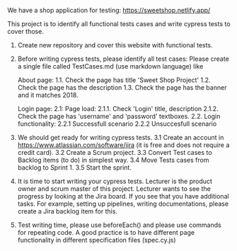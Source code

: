  
We have a shop application for testing:
https://sweetshop.netlify.app/

This project is to identify all functional tests cases and write cypress tests to cover those.

1. Create new repository and cover this website with functional tests.
2. Before writing cypress tests, please identify all test cases:
    Please create a single file called TestCases.md (use markdown language) like

    About page:
    1.1. Check the page has title 'Sweet Shop Project'
    1.2. Check the page has the description
    1.3. Check the page has the banner and it matches 2018.

    Login page:
    2.1: Page load:
        2.1.1. Check 'Login' title, description
        2.1.2. Check the page has 'username' and 'password' textboxes.
    2.2. Login functionality:
        2.2.1 Successfull scenario
        2.2.2 Unsuccesfull scenario


3. We should get ready for writing cypress tests.
3.1 Create an account in https://www.atlassian.com/software/jira (it is free and does not require a credit card).
3.2 Create a Scrum project.
3.3 Convert Test cases to Backlog items (to do) in simplest way.
3.4 Move Tests cases from backlog to Sprint 1.
3.5 Start the sprint.

4. It is time to start writing your cypress tests. Lecturer is the product owner and scrum master of this project.
Lecturer wants to see the progress by looking at the Jira board. If you see that you have additional tasks.
For example, setting up pipelines, writing documentations, please create a Jira backlog item for this.

5. Test writing time, please use beforeEach() and please use commands for repeating code.
A good practice is to have different page functionality in different specification files (spec.cy.js)





    
